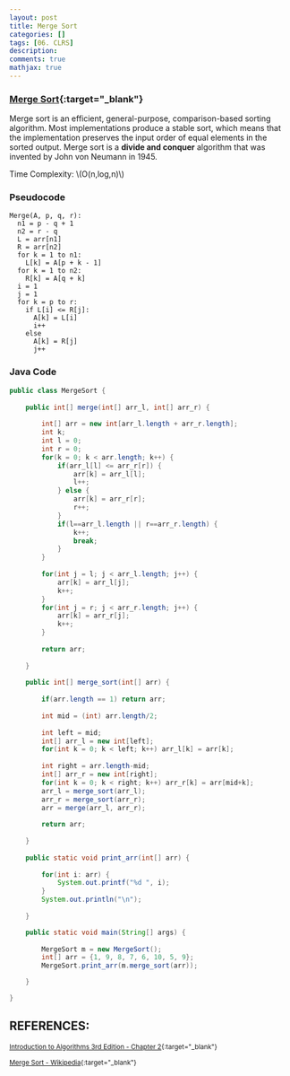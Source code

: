 ```yaml
---
layout: post
title: Merge Sort
categories: []
tags: [06. CLRS]
description:
comments: true
mathjax: true
---
```


### [Merge Sort](https://en.wikipedia.org/wiki/Merge_sort){:target="_blank"}
Merge sort is an efficient, general-purpose, comparison-based sorting algorithm. Most implementations produce a stable sort, which means that the implementation preserves the input order of equal elements in the sorted output. Merge sort is a **divide and conquer** algorithm that was invented by John von Neumann in 1945.

Time Complexity: \\(O(n\,log\,n)\\)

### Pseudocode

~~~
Merge(A, p, q, r):
  n1 = p - q + 1
  n2 = r - q
  L = arr[n1]
  R = arr[n2]
  for k = 1 to n1:
    L[k] = A[p + k - 1]
  for k = 1 to n2:
    R[k] = A[q + k]
  i = 1
  j = 1
  for k = p to r:
    if L[i] <= R[j]:
      A[k] = L[i]
      i++
    else 
      A[k] = R[j]
      j++
~~~

### Java Code

~~~java
public class MergeSort {
    
    public int[] merge(int[] arr_l, int[] arr_r) {
        
        int[] arr = new int[arr_l.length + arr_r.length];
        int k;
        int l = 0;
        int r = 0;
        for(k = 0; k < arr.length; k++) {
            if(arr_l[l] <= arr_r[r]) {
                arr[k] = arr_l[l];
                l++;
            } else {
                arr[k] = arr_r[r];
                r++;
            }
            if(l==arr_l.length || r==arr_r.length) {
                k++;
                break;
            }
        }
        
        for(int j = l; j < arr_l.length; j++) {
            arr[k] = arr_l[j];
            k++;
        }
        for(int j = r; j < arr_r.length; j++) {
            arr[k] = arr_r[j];
            k++;
        }
        
        return arr;
        
    }
    
    public int[] merge_sort(int[] arr) {
        
        if(arr.length == 1) return arr;
        
        int mid = (int) arr.length/2;
        
        int left = mid;
        int[] arr_l = new int[left];
        for(int k = 0; k < left; k++) arr_l[k] = arr[k];
        
        int right = arr.length-mid;
        int[] arr_r = new int[right];
        for(int k = 0; k < right; k++) arr_r[k] = arr[mid+k];
        arr_l = merge_sort(arr_l);
        arr_r = merge_sort(arr_r);
        arr = merge(arr_l, arr_r);
        
        return arr;
        
    }
    
    public static void print_arr(int[] arr) {
        
        for(int i: arr) {
            System.out.printf("%d ", i);
        }
        System.out.println("\n");
        
    }

    public static void main(String[] args) {
        
        MergeSort m = new MergeSort();
        int[] arr = {1, 9, 8, 7, 6, 10, 5, 9};
        MergeSort.print_arr(m.merge_sort(arr));

    }

}

~~~

## REFERENCES:

<small>[Introduction to Algorithms 3rd Edition - Chapter 2](https://web.njit.edu/~wl256/download/cs610/Introduction-to-algorithm-3rdEdition.pdf){:target="_blank"}</small>

<small>[Merge Sort - Wikipedia](https://en.wikipedia.org/wiki/Merge_sort){:target="_blank"}</small>
